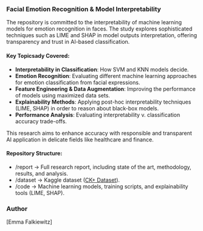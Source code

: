 ### **Facial Emotion Recognition & Model Interpretability**

The repository is committed to the interpretability of machine learning models for emotion recognition in faces. The study explores sophisticated techniques such as LIME and SHAP in model outputs interpretation, offering transparency and trust in AI-based classification.

#### **Key Topicsady Covered:**
- **Interpretability in Classification**: How SVM and KNN models decide.
- **Emotion Recognition**: Evaluating different machine learning approaches for emotion classification from facial expressions.
- **Feature Engineering & Data Augmentation**: Improving the performance of models using maximized data sets.
- **Explainability Methods**: Applying post-hoc interpretability techniques (LIME, SHAP) in order to reason about black-box models.
- **Performance Analysis**: Evaluating interpretability v. classification accuracy trade-offs.

This research aims to enhance accuracy with responsible and transparent AI application in delicate fields like healthcare and finance.

#### **Repository Structure:**

- /report → Full research report, including state of the art, methodology, results, and analysis.
- /dataset → Kaggle dataset ([CK+ Dataset](https://www.kaggle.com/datasets/davilsena/ckdataset)).
- /code → Machine learning models, training scripts, and explainability tools (LIME, SHAP).

### **Author**
[Emma Falkiewitz]
